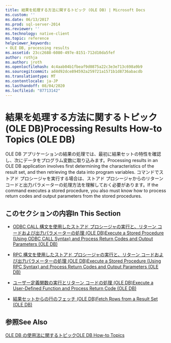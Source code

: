 ```yaml
---
title: 結果を処理する方法に関するトピック (OLE DB) | Microsoft Docs
ms.custom: ''
ms.date: 06/13/2017
ms.prod: sql-server-2014
ms.reviewer: ''
ms.technology: native-client
ms.topic: reference
helpviewer_keywords:
- OLE DB, processing results
ms.assetid: 23cc2688-6080-497e-8151-712d10da5fef
author: rothja
ms.author: jroth
ms.openlocfilehash: 4c4aab04b1fbeaf9d0875a22c3e3e713c698a9b9
ms.sourcegitcommit: ad4d92dce894592a259721a1571b1d8736abacdb
ms.translationtype: MT
ms.contentlocale: ja-JP
ms.lasthandoff: 08/04/2020
ms.locfileid: "87713142"
---
```

# <a name="processing-results-how-to-topics-ole-db"></a><span data-ttu-id="790d4-102">結果を処理する方法に関するトピック (OLE DB)</span><span class="sxs-lookup"><span data-stu-id="790d4-102">Processing Results How-to Topics (OLE DB)</span></span>
  <span data-ttu-id="790d4-103">OLE DB アプリケーションの結果の処理では、最初に結果セットの特性を確認し、次にデータをプログラム変数に取り込みます。</span><span class="sxs-lookup"><span data-stu-id="790d4-103">Processing results in an OLE DB application involves first determining the characteristics of the result set, and then retrieving the data into program variables.</span></span> <span data-ttu-id="790d4-104">コマンドでストアド プロシージャを実行する場合は、ストアド プロシージャからのリターン コードと出力パラメーターの処理方法を理解しておく必要があります。</span><span class="sxs-lookup"><span data-stu-id="790d4-104">If the command executes a stored procedure, you also must know how to process return codes and output parameters from the stored procedures.</span></span>  
  
## <a name="in-this-section"></a><span data-ttu-id="790d4-105">このセクションの内容</span><span class="sxs-lookup"><span data-stu-id="790d4-105">In This Section</span></span>  
  
-   [<span data-ttu-id="790d4-106">ODBC CALL 構文を使用したストアド プロシージャの実行と、リターン コードおよび出力パラメーターの処理 (OLE DB)</span><span class="sxs-lookup"><span data-stu-id="790d4-106">Execute a Stored Procedure &#40;Using ODBC CALL Syntax&#41; and Process Return Codes and Output Parameters &#40;OLE DB&#41;</span></span>](execute-stored-procedure-with-odbc-call-and-process-output.md)  
  
-   [<span data-ttu-id="790d4-107">RPC 構文を使用したストアド プロシージャの実行と、リターン コードおよび出力パラメーターの処理 (OLE DB)</span><span class="sxs-lookup"><span data-stu-id="790d4-107">Execute a Stored Procedure &#40;Using RPC Syntax&#41; and Process Return Codes and Output Parameters &#40;OLE DB&#41;</span></span>](execute-stored-procedure-with-rpc-and-process-output.md)  
  
-   [<span data-ttu-id="790d4-108">ユーザー定義関数の実行とリターン コードの処理 (OLE DB)</span><span class="sxs-lookup"><span data-stu-id="790d4-108">Execute a User-Defined Function and Process Return Code &#40;OLE DB&#41;</span></span>](execute-a-user-defined-function-and-process-return-code-ole-db.md)  
  
-   [<span data-ttu-id="790d4-109">結果セットからの行のフェッチ (OLE DB)</span><span class="sxs-lookup"><span data-stu-id="790d4-109">Fetch Rows from a Result Set &#40;OLE DB&#41;</span></span>](fetch-rows-from-a-result-set-ole-db.md)  
  
## <a name="see-also"></a><span data-ttu-id="790d4-110">参照</span><span class="sxs-lookup"><span data-stu-id="790d4-110">See Also</span></span>  
 [<span data-ttu-id="790d4-111">OLE DB の使用法に関するトピック</span><span class="sxs-lookup"><span data-stu-id="790d4-111">OLE DB How-to Topics</span></span>](../ole-db-how-to-topics.md)  
  
  
